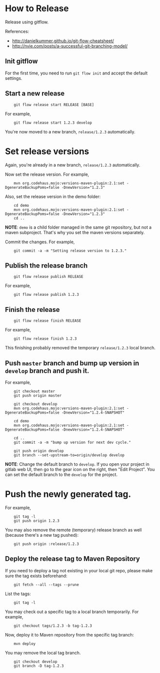 How to Release
==============

Release using gitflow.

References:
- http://danielkummer.github.io/git-flow-cheatsheet/
- http://nvie.com/posts/a-successful-git-branching-model/

## Init gitflow

For the first time, you need to run ```git flow init``` and accept the default settings.

## Start a new release

        git flow release start RELEASE [BASE]

  For example,

        git flow release start 1.2.3 develop

  You're now moved to a new branch, ```release/1.2.3``` automatically.

# Set release versions

  Again, you're already in a new branch, ```release/1.2.3``` automatically.

  Now set the release version. For example,

        mvn org.codehaus.mojo:versions-maven-plugin:2.1:set -DgenerateBackupPoms=false -DnewVersion="1.2.3"

  Also, set the release version in the demo folder:

        cd demo
        mvn org.codehaus.mojo:versions-maven-plugin:2.1:set -DgenerateBackupPoms=false -DnewVersion="1.2.3"
        cd ..

  **NOTE**: ```demo``` is a child folder managed in the same git repository, but not a maven subproject.
            That's why you set the maven versions separately.

Commit the changes. For example,

        git commit -a -m "Setting release version to 1.2.3."

## Publish the release branch

        git flow release publish RELEASE

  For example,

        git flow release publish 1.2.3

## Finish the release

        git flow release finish RELEASE

  For example,

        git flow release finish 1.2.3

  This finishing probably removed the temporary ```release/1.2.3``` local branch.

## Push ```master``` branch and bump up version in ```develop``` branch and push it.

  For example,

        git checkout master
        git push origin master

        git checkout develop
        mvn org.codehaus.mojo:versions-maven-plugin:2.1:set -DgenerateBackupPoms=false -DnewVersion="1.2.4-SNAPSHOT"

        cd demo
        mvn org.codehaus.mojo:versions-maven-plugin:2.1:set -DgenerateBackupPoms=false -DnewVersion="1.2.4-SNAPSHOT"

        cd ..
        git commit -a -m "bump up version for next dev cycle."

        git push origin develop
        git branch --set-upstream-to=origin/develop develop

  **NOTE**: Change the default branch to ```develop```.
            If you open your project in gitlab web UI, then go to the gear icon on the right, then "Edit Project".
            You can set the default branch to the ```develop``` for the project.

# Push the newly generated tag.

  For example,

        git tag -l
        git push origin 1.2.3

  You may also remove the remote (temporary) release branch as well (because there's a new tag pushed):

        git push origin :release/1.2.3


## Deploy the release tag to Maven Repository

  If you need to deploy a tag not existing in your local git repo, please make sure the tag exists beforehand:

        git fetch --all --tags --prune

  List the tags:

        git tag -l

  You may check out a specific tag to a local branch temporarily. For example,

        git checkout tags/1.2.3 -b tag-1.2.3

  Now, deploy it to Maven repository from the specific tag branch:

        mvn deploy

  You may remove the local tag branch.

        git checkout develop
        git branch -D tag-1.2.3
